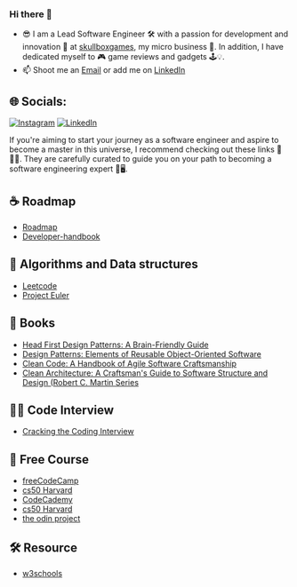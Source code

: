 ### Hi there 👋

- 😎 I am a Lead Software Engineer 🛠️ with a passion for development and innovation 🚀 at [skullboxgames](https://www.skullboxgames.com/), my micro business 💼. In addition, I have dedicated myself to 🎮 game reviews and gadgets 🕹️💡.
- 📫 Shoot me an [Email](mailto:i.info@skullboxgames.com) or add me on [LinkedIn](https://www.linkedin.com/in/juancastilloa)

## 🌐 Socials:
[![Instagram](https://img.shields.io/badge/Instagram-%23E4405F.svg?logo=Instagram&logoColor=white)](https://instagram.com/juan.castilloa) [![LinkedIn](https://img.shields.io/badge/LinkedIn-%230077B5.svg?logo=linkedin&logoColor=white)](https://linkedin.com/in/juancastilloa) 

If you're aiming to start your journey as a software engineer and aspire to become a master in this universe, I recommend checking out these links 🌌👨‍💻. They are carefully curated to guide you on your path to becoming a software engineering expert 🚀🖥️.

## ☕ Roadmap
- [Roadmap](https://roadmap.sh/)
- [Developer-handbook](https://github.com/apptension/developer-handbook)

## 🔮 Algorithms and Data structures
- [Leetcode](https://leetcode.com/)
- [Project Euler](https://projecteuler.net/)

## 📖 Books
- [Head First Design Patterns: A Brain-Friendly Guide](https://www.amazon.com/Head-First-Design-Patterns-Brain-Friendly/dp/0596007124)
- [Design Patterns: Elements of Reusable Object-Oriented Software](https://www.amazon.com/-/es/Erich-Gamma/dp/0201633612/ref=pd_bxgy_d_sccl_1/140-1853251-4397103?pd_rd_w=LPXqw&content-id=amzn1.sym.839d7715-b862-4989-8f65-c6f9502d15f9&pf_rd_p=839d7715-b862-4989-8f65-c6f9502d15f9&pf_rd_r=WQ8CVV3WDW9HXNDDVT4N&pd_rd_wg=hpgJ4&pd_rd_r=d648cc9b-b32a-4397-93c9-2fb616c35715&pd_rd_i=0201633612&psc=1)
- [Clean Code: A Handbook of Agile Software Craftsmanship](https://www.amazon.com/-/es/Robert-C-Martin/dp/0132350882/ref=pd_bxgy_d_sccl_2/140-1853251-4397103?pd_rd_w=aUY5P&content-id=amzn1.sym.839d7715-b862-4989-8f65-c6f9502d15f9&pf_rd_p=839d7715-b862-4989-8f65-c6f9502d15f9&pf_rd_r=C2E0ZWF4803VVQJC5GSA&pd_rd_wg=IMSSA&pd_rd_r=3d6a2725-2d06-4666-b8c7-0a492bfe8273&pd_rd_i=0132350882&psc=1)
- [Clean Architecture: A Craftsman's Guide to Software Structure and Design (Robert C. Martin Series](https://www.amazon.com/Robert-C-Martin-ebook/dp/B075LRM681?ref_=ast_author_dp&dib=eyJ2IjoiMSJ9.yNj14Z9y1yN_g9EhYCIumki9TVfGNIo9bJVy5NZtGC_HCtuEVIX9vFcTk_MdmzVaBpv2duBl9YfuMBXfoszs5JwrWPaSutvR4yOscu_A5mMsjWJyI3LveioEK5smJC6BfZHDkTp_bdcU5aaMLwo4hHV1Z7aT9igKScwK7RGC2N3BGpVqa5DxPu3IiuVi0v-HB8Kly_xzZNbQJnIUhFtPsZeyVYsFm0mV3LcQN_T5LIs.WJ4H6DyiSmKHfORaITilG3MQhVp1mdRF5lYcHOa7WiY&dib_tag=AUTHOR)

## 🧑‍💻 Code Interview
- [Cracking the Coding Interview](https://www.crackingthecodinginterview.com/)

## 💸 Free Course
- [freeCodeCamp](https://www.freecodecamp.org/)
- [cs50 Harvard](https://cs50.harvard.edu/x/2024/)
- [CodeCademy](https://www.codecademy.com/)
- [cs50 Harvard](https://cs50.harvard.edu/x/2024/)
- [the odin project](https://www.theodinproject.com/)

## 🛠️ Resource
- [w3schools](https://www.w3schools.com/)



